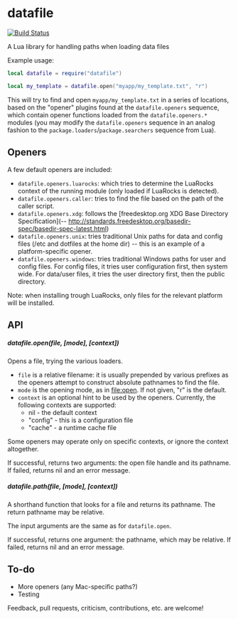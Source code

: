 datafile
========

[![Build Status](https://travis-ci.org/hishamhm/datafile.svg?branch=master)](https://travis-ci.org/hishamhm/datafile)

A Lua library for handling paths when loading data files 

Example usage:

```lua
local datafile = require("datafile")

local my_template = datafile.open("myapp/my_template.txt", "r")
```

This will try to find and open `myapp/my_template.txt` in a series
of locations, based on the "opener" plugins found at the `datafile.openers`
sequence, which contain opener functions loaded from the `datafile.openers.*`
modules (you may modify the `datafile.openers` sequence in an analog fashion
to the `package.loaders`/`package.searchers` sequence from Lua).

## Openers

A few default openers are included:

* `datafile.openers.luarocks`: which tries to determine the LuaRocks context
of the running module (only loaded if LuaRocks is detected).
* `datafile.openers.caller`: tries to find the file based on the path of
the caller script.
* `datafile.openers.xdg`: follows the [freedesktop.org XDG Base Directory Specification](-- http://standards.freedesktop.org/basedir-spec/basedir-spec-latest.html)
* `datafile.openers.unix`: tries traditional Unix paths for data and config files
(/etc and dotfiles at the home dir) -- this is an example of a platform-specific opener.
* `datafile.openers.windows`: tries traditional Windows paths for user and config files. For config files, it tries user configuration first, then system wide.
For data/user files, it tries the user directory first, then the public directory.

Note: when installing trough LuaRocks, only files for the relevant platform will be installed.

## API

##### datafile.open(file, \[mode\], \[context\])

Opens a file, trying the various loaders.

* `file` is a relative filename: it is usually prepended by various prefixes
as the openers attempt to construct absolute pathnames to find the file.
* `mode` is the opening mode, as in [file:open](http://www.lua.org/manual/5.1/manual.html#pdf-io.open).
If not given, "r" is the default.
* `context` is an optional hint to be used by the openers. Currently, the
following contexts are supported:
  * nil - the default context
  * "config" - this is a configuration file 
  * "cache" - a runtime cache file

Some openers may operate only on specific contexts, or ignore the context altogether.

If successful, returns two arguments: the open file handle and its pathname.
If failed, returns nil and an error message.

##### datafile.path(file, \[mode\], \[context\])

A shorthand function that looks for a file and returns its pathname.
The return pathname may be relative.

The input arguments are the same as for `datafile.open`.

If successful, returns one argument: the pathname, which may be relative.
If failed, returns nil and an error message.

## To-do

* More openers (any Mac-specific paths?)
* Testing

Feedback, pull requests, criticism, contributions, etc. are welcome!

